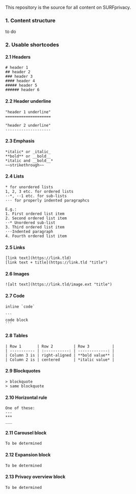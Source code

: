 This repository is the source for all content on SURFprivacy.

### 1. Content structure
to do

### 2. Usable shortcodes
#### 2.1 Headers
```
# header 1
## header 2
### header 3
#### header 4
##### header 5
###### header 6
```

#### 2.2 Header underline
```
"header 1 underline"
====================

"header 2 underline"
--------------------
```

#### 2.3 Emphasis
```
*italic* or _italic_
**bold** or __bold__
*italic and __bold__*
~~strikethrough~~
```

#### 2.4 Lists
```
* for unordered lists
1, 2, 3 etc. for ordered lists
⋅⋅*, ⋅⋅1 etc. for sub-lists
⋅⋅⋅ for properly indented paragraphcs

E.g.:
1. First ordered list item
2. Second ordered list item
⋅⋅* Unordered sub-list
3. Third ordered list item
⋅⋅⋅Indented paragraph
4. Fourth ordered list item
```

#### 2.5 Links
```
[link text](https://link.tld)
[link text + title](https://link.tld "title")
```

#### 2.6 Images
```
![alt text](https://link.tld/image.ext "title")
```

#### 2.7 Code
```
inline `code`
```
````
```
code block
```
````

#### 2.8 Tables
```
| Row 1       | Row 2         | Row 3          |
| ----------- | :-----------: | -------------: |
| Column 3 is | right-aligned | **bold value** |
| Column 2 is | centered      | *italic value* |
```

#### 2.9 Blockquotes
```
> blockquote
> same blockquote
```

#### 2.10 Horizontal rule
```
One of these:
---
***
___
```

#### 2.11 Carousel block
```
To be determined
```

#### 2.12 Expansion block
```
To be determined
```

#### 2.13 Privacy overview block
```
To be determined
```
